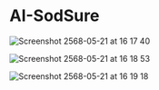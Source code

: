 # AI-SodSure
![Screenshot 2568-05-21 at 16 17 40](https://github.com/user-attachments/assets/e7379638-d514-4365-8633-ce51b82a57ae)

![Screenshot 2568-05-21 at 16 18 53](https://github.com/user-attachments/assets/0723ee4a-f113-4086-9355-632ab7a60e10)

![Screenshot 2568-05-21 at 16 19 18](https://github.com/user-attachments/assets/6c2892ef-7664-4ea5-ad9b-2dc79a4047f3)
